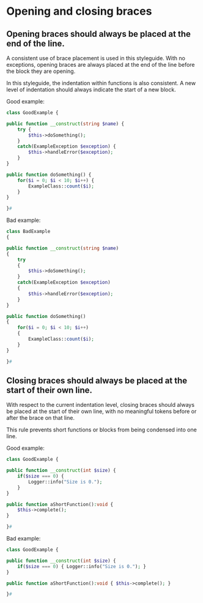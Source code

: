 # Opening and closing braces

## Opening braces should always be placed at the end of the line.

A consistent use of brace placement is used in this styleguide. With no exceptions, opening braces are always placed at the end of the line before the block they are opening.

In this styleguide, the indentation within functions is also consistent. A new level of indentation should always indicate the start of a new block.

Good example:

```php
class GoodExample {

public function __construct(string $name) {
	try {
		$this->doSomething();
	}
	catch(ExampleException $exception) {
		$this->handleError($exception);
	}
}

public function doSomething() {
	for($i = 0; $i < 10; $i++) {
		ExampleClass::count($i);
	}
}

}#
```

Bad example:

```php
class BadExample
{

public function __construct(string $name)
{
	try
	{
		$this->doSomething();
	}
	catch(ExampleException $exception)
	{
		$this->handleError($exception);
	}
}

public function doSomething()
{
	for($i = 0; $i < 10; $i++)
	{
		ExampleClass::count($i);
	}
}

}#
```

## Closing braces should always be placed at the start of their own line.

With respect to the current indentation level, closing braces should always be placed at the start of their own line, with no meaningful tokens before or after the brace on that line.

This rule prevents short functions or blocks from being condensed into one line.

Good example:

```php
class GoodExample {

public function __construct(int $size) {
	if($size === 0) {
		Logger::info("Size is 0.");
	}
}

public function aShortFunction():void {
	$this->complete();
}

}#
```

Bad example:

```php
class GoodExample {

public function __construct(int $size) {
	if($size === 0) { Logger::info("Size is 0."); }
}

public function aShortFunction():void {	$this->complete(); }

}#
```